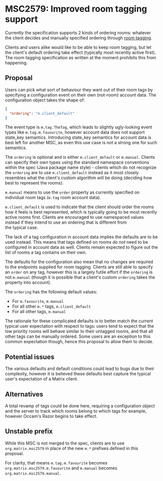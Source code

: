 # MSC2579: Improved room tagging support

Currently the specification supports 2 kinds of ordering rooms: whatever the client decides and
manually specified ordering through [room tagging](https://matrix.org/docs/spec/client_server/r0.6.0#room-tagging).

Clients and users alike would like to be able to keep room tagging, but let the client's default
ordering take effect (typically most recently active first). The room tagging specification as
written at the moment prohibits this from happening.

## Proposal

Users can pick what sort of behaviour they want out of their room tags by specifying a configuration
event on their own (not-room) account data. The configuration object takes the shape of:

```json
{
  "ordering": "m.client_default"
}
```

The event type is `m.tag.TheTag`, which leads to slightly ugly-looking event types like
`m.tag.m.favourite`, however account data does not support state_key semantics. Introducing
state_key semantics for account data is best left for another MSC, as even this use case is
not a strong one for such semantics.

The `ordering` is optional and is either `m.client_default` or `m.manual`. Clients can specify
their own types using the standard namespace conventions within the spec (Java package name
style) - clients which do not recognize the `ordering` are to use `m.client_default` instead as
it most closely resembles what the client's custom algorithm will be doing (deciding how best
to represent the rooms).

`m.manual` means to use the `order` property as currently specified on individual room tags (`m.tag`
room account data).

`m.client_default` is used to indicate that the client should order the rooms how it feels is
best represented, which is typically going to be most recently active rooms first. Clients are
encouraged to use namespaced values instead if they intend to use an ordering that is different from \
the typical case.

The lack of a tag configuration in account data implies the defaults are to be used instead. This
means that tags defined on rooms *do not* need to be configured in account data as well. Clients
remain expected to figure out the list of rooms a tag contains on their own.

The defaults for the configuration also mean that no changes are required to the endpoints supplied
for room tagging. Clients are still able to specify an `order` on any tag, however this is a largely
futile effort if the `ordering` is not `m.manual` (though it is possible that a client's custom
`ordering` takes the property into account).

The `ordering` has the following default values:

* For `m.favourite`, `m.manual`
* For all other `m.*` tags, `m.client_default`
* For all other tags, `m.manual`

The rationale for these complicated defaults is to better match the current typical user expectation
with respect to tags: users tend to expect that the low priority rooms will behave similar to their
untagged rooms, and that all other tags can be manually ordered. Some users are an exception to this
common expectation though, hence this proposal to allow them to decide.

## Potential issues

The various defaults and default conditions could lead to bugs due to their complexity, however it
is believed these defaults best capture the typical user's expectation of a Matrix client.

## Alternatives

A total revamp of tags could be done here, requiring a configuration object and the server to track
which rooms belong to which tags for example, however Occam's Razor begins to take effect.

## Unstable prefix

While this MSC is not merged to the spec, clients are to use `org.matrix.msc2579` in place of the
new `m.*` prefixes defined in this proposal.

For clarity, that means `m.tag.m.favourite` becomes `org.matrix.msc2579.m.favourite` and `m.manual`
becomes `org.matrix.msc2579.manual`.
